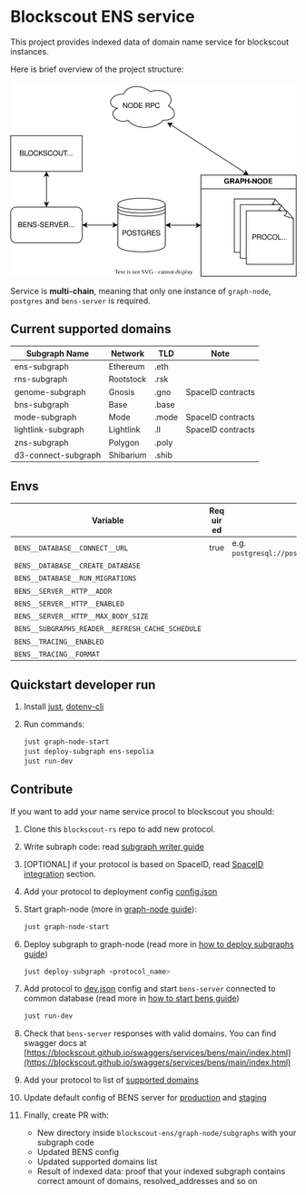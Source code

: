 # Blockscout ENS service

This project provides indexed data of domain name service for blockscout instances.

Here is brief overview of the project structure:

![bens-structure](images/bens.drawio.svg)

Service is **multi-chain**, meaning that only one instance of `graph-node`, `postgres` and `bens-server` is required.

## Current supported domains

| Subgraph Name       | Network   | TLD   | Note              |
| ------------------- | --------- | ----- | ----------------- |
| ens-subgraph        | Ethereum  | .eth  |                   |
| rns-subgraph        | Rootstock | .rsk  |                   |
| genome-subgraph     | Gnosis    | .gno  | SpaceID contracts |
| bns-subgraph        | Base      | .base |                   |
| mode-subgraph       | Mode      | .mode | SpaceID contracts |
| lightlink-subgraph  | Lightlink | .ll   | SpaceID contracts |
| zns-subgraph        | Polygon   | .poly |                   |
| d3-connect-subgraph | Shibarium | .shib |                   |

## Envs

[anchor]: <> (anchors.envs.start.envs_main)

| Variable                                         | Req&#x200B;uir&#x200B;ed | Description                                                   | Default value  |
| ------------------------------------------------ | ------------------------ | ------------------------------------------------------------- | -------------- |
| `BENS__DATABASE__CONNECT__URL`                   | true                     | e.g. `postgresql://postgres:postgres@localhost:5432/postgres` |                |
| `BENS__DATABASE__CREATE_DATABASE`                |                          |                                                               | `false`        |
| `BENS__DATABASE__RUN_MIGRATIONS`                 |                          |                                                               | `false`        |
| `BENS__SERVER__HTTP__ADDR`                       |                          |                                                               | `0.0.0.0:8050` |
| `BENS__SERVER__HTTP__ENABLED`                    |                          |                                                               | `true`         |
| `BENS__SERVER__HTTP__MAX_BODY_SIZE`              |                          |                                                               | `2097152`      |
| `BENS__SUBGRAPHS_READER__REFRESH_CACHE_SCHEDULE` |                          |                                                               | `0 0 * * * *`  |
| `BENS__TRACING__ENABLED`                         |                          |                                                               | `true`         |
| `BENS__TRACING__FORMAT`                          |                          |                                                               | `default`      |

[anchor]: <> (anchors.envs.end.envs_main)

## Quickstart developer run

1. Install [just](https://github.com/casey/just), [dotenv-cli](https://www.npmjs.com/package/dotenv-cli)

2. Run commands:
   ```bash
   just graph-node-start
   just deploy-subgraph ens-sepolia
   just run-dev
   ```

## Contribute

If you want to add your name service procol to blockscout you should:

1. Clone this `blockscout-rs` repo to add new protocol.
2. Write subraph code: read [subgraph writer guide](./graph-node/subgraph-writer/README.md#howto-create-subgraph-for-your-domain-name-protocol)
3. [OPTIONAL] if your protocol is based on SpaceID, read [SpaceID integration](./graph-node/README.md#spaceid-integration) section.
4. Add your protocol to deployment config [config.json](./graph-node/deployer/config.json)
5. Start graph-node (more in [graph-node guide](./graph-node/README.md#start-locally-using-docker-compose)):

   ```bash
   just graph-node-start
   ```

6. Deploy subgraph to graph-node (read more in [how to deploy subgraphs guide](./graph-node/README.md#deploy-subgraph-to-graph-node))

   ```bash
   just deploy-subgraph <protocol_name>
   ```

7. Add protocol to [dev.json](./bens-server/config/dev.json) config and start `bens-server` connected to common database (read more in [how to start bens guide](./bens-server/README.md#to-start-locally))

   ```bash
   just run-dev
   ```

8. Check that `bens-server` responses with valid domains. You can find swagger docs at [https://blockscout.github.io/swaggers/services/bens/main/index.html](https://blockscout.github.io/swaggers/services/bens/main/index.html)

9. Add your protocol to list of [supported domains](#current-supported-domains)

10. Update default config of BENS server for [production](./bens-server/config/prod.json) and [staging](./bens-server/config/staging.json)

11. Finally, create PR with:
    - New directory inside `blockscout-ens/graph-node/subgraphs` with your subgraph code
    - Updated BENS config
    - Updated supported domains list
    - Result of indexed data: proof that your indexed subgraph contains correct amount of domains, resolved_addresses and so on
